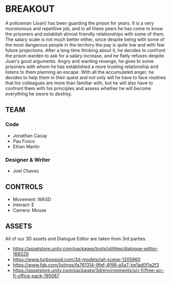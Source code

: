 ﻿# BREAKOUT

A policeman (Joan) has been guarding the prison for years. It is a very monotonous and repetitive job, and in all these years he has come to know the prisoners and establish almost friendly relationships with some of them. The salary scale is not much better either, since despite being with some of the most dangerous people in the territory the pay is quite low and with few future projections. After a long time thinking about it, he decides to confront the prison warden to ask for a salary increase, and he flatly refuses despite Joan's good arguments. Angry and wanting revenge, he goes to some prisoners with whom he has established a more trusting relationship and listens to them planning an escape. With all the accumulated anger, he decides to help them in their quest and not only will he have to face routines that his colleagues are more than familiar with, but he will also have to confront them with his principles and assess whether he will become everything he swore to destroy.

## TEAM

### Code

- Jonathan Cacay
- Pau Fusco
- Ethan Martín

### Designer & Writer

- Joel Chaves

## CONTROLS
- Movement: WASD
- Interact: E
- Camera: Mouse

## ASSETS
All of our 3D assets and Dialogue Editor are taken from 3rd parties.
- https://assetstore.unity.com/packages/tools/utilities/dialogue-editor-168329
- https://www.turbosquid.com/3d-models/jail-scene-1205960
- https://www.fab.com/listings/fa761314-9fef-4f98-a5a7-be1ad0f1a2f3 
- https://assetstore.unity.com/packages/3d/environments/sci-fi/free-sci-fi-office-pack-195067
